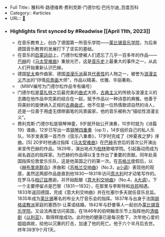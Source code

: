 - Full Title:: 雅科布·路德维希·费利克斯·门德尔松·巴托尔迪_百度百科
- Category:: #articles
- URL:: [🔗](https://baike.baidu.com/item/%E9%9B%85%E7%A7%91%E5%B8%83%C2%B7%E8%B7%AF%E5%BE%B7%E7%BB%B4%E5%B8%8C%C2%B7%E8%B4%B9%E5%88%A9%E5%85%8B%E6%96%AF%C2%B7%E9%97%A8%E5%BE%B7%E5%B0%94%E6%9D%BE%C2%B7%E5%B7%B4%E6%89%98%E5%B0%94%E8%BF%AA/1559364)
- ### Highlights first synced by #Readwise [[April 11th, 2023]]
    - 在音乐教育上，创办了德国第一所音乐学院——[莱比锡音乐学院](/item/%E8%8E%B1%E6%AF%94%E9%94%A1%E9%9F%B3%E4%B9%90%E5%AD%A6%E9%99%A2?fromModule=lemma_inlink)，为后来德国音乐教育的发展打下了坚实的基础。
    - 在音乐的[启蒙运动](/item/%E5%90%AF%E8%92%99%E8%BF%90%E5%8A%A8/119997?fromModule=lemma_inlink)上，门德尔松使被人们遗忘了几乎一百多年的作品——[巴赫](/item/%E5%B7%B4%E8%B5%AB?fromModule=lemma_inlink)的《[马太受难曲](/item/%E9%A9%AC%E5%A4%AA%E5%8F%97%E9%9A%BE%E6%9B%B2/924755?fromModule=lemma_inlink)》重放光芒，这是[音乐史](/item/%E9%9F%B3%E4%B9%90%E5%8F%B2/5593235?fromModule=lemma_inlink)上最重大的事件之一，从此人们开始重新认识巴赫。
    - 德国[犹太](/item/%E7%8A%B9%E5%A4%AA/3918963?fromModule=lemma_inlink)裔作曲家、德国[浪漫乐派](/item/%E6%B5%AA%E6%BC%AB%E4%B9%90%E6%B4%BE/1172428?fromModule=lemma_inlink)最具[代表性](/item/%E4%BB%A3%E8%A1%A8%E6%80%A7/22482495?fromModule=lemma_inlink)的人物之一，被誉为[浪漫主义](/item/%E6%B5%AA%E6%BC%AB%E4%B8%BB%E4%B9%89/214808?fromModule=lemma_inlink)杰出的“抒情[风景画](/item/%E9%A3%8E%E6%99%AF%E7%94%BB/4267301?fromModule=lemma_inlink)大师”，作品以精美、优雅、华丽著称。
    - （MWV编号为门德尔松作品专有编号）
    - 门德尔松是[莫扎特](/item/%E8%8E%AB%E6%89%8E%E7%89%B9?fromModule=lemma_inlink)之后最完美的[曲式](/item/%E6%9B%B2%E5%BC%8F/1071845?fromModule=lemma_inlink)大师，[古典主义](/item/%E5%8F%A4%E5%85%B8%E4%B8%BB%E4%B9%89?fromModule=lemma_inlink)的传统与浪漫主义的志趣在他作品中完美的结合在一起，赋予作品以一种诗意的典雅。他善于将美妙的旋律纳入正规的[古典曲式](/item/%E5%8F%A4%E5%85%B8%E6%9B%B2%E5%BC%8F/8459707?fromModule=lemma_inlink)，他不仅是一位热情歌颂自然的诗人，还是一位善于用虚无缥缈画笔的风景画家，他的音乐被称为“描绘性浪漫主义”。
    - 费利克斯·门德尔松是钢琴神童，9岁就开始公开演奏，10岁时就为《诗篇19》谱曲，12岁已写出一首[钢琴四重奏](/item/%E9%92%A2%E7%90%B4%E5%9B%9B%E9%87%8D%E5%A5%8F/1776876?fromModule=lemma_inlink)（op.1），14岁组织自己的私人乐队，16岁发表第一首杰作《弦乐八重奏》，17岁时完成了《仲夏夜之梦》序曲。[5]
      20岁时他通过指挥《[马太受难曲](/item/%E9%A9%AC%E5%A4%AA%E5%8F%97%E9%9A%BE%E6%9B%B2/924755?fromModule=lemma_inlink)》在[巴赫](/item/%E5%B7%B4%E8%B5%AB?fromModule=lemma_inlink)去世后的首次公开演出来宣传巴赫的作品。1829年，演出地点为[柏林](/item/%E6%9F%8F%E6%9E%97?fromModule=lemma_inlink)歌唱学院。引起轰动而成为闻名遐迩的指挥家。为巴赫的作品得以复生作出了重要的贡献。同年赴英国指挥伦敦爱乐乐队，这是他英国之行的第一次。在[苏格兰](/item/%E8%8B%8F%E6%A0%BC%E5%85%B0/675515?fromModule=lemma_inlink)度假后，以《[赫布里底群岛](/item/%E8%B5%AB%E5%B8%83%E9%87%8C%E5%BA%95%E7%BE%A4%E5%B2%9B/8750822?fromModule=lemma_inlink)》序曲和《[苏格兰交响曲](/item/%E8%8B%8F%E6%A0%BC%E5%85%B0%E4%BA%A4%E5%93%8D%E6%9B%B2/5817414?fromModule=lemma_inlink)》（No.3，[a小调](/item/a%E5%B0%8F%E8%B0%83/5867715?fromModule=lemma_inlink)）表现他的观感，虽然这两部作品是直到他1830—1831年访问[意大利](/item/%E6%84%8F%E5%A4%A7%E5%88%A9/148336?fromModule=lemma_inlink)时才动笔写作的。在罗马与[柏辽兹](/item/%E6%9F%8F%E8%BE%BD%E5%85%B9?fromModule=lemma_inlink)邂逅，并开始酝酿《[意大利交响曲](/item/%E6%84%8F%E5%A4%A7%E5%88%A9%E4%BA%A4%E5%93%8D%E6%9B%B2/54161264?fromModule=lemma_inlink)》（No.4，[A大调](/item/A%E5%A4%A7%E8%B0%83/1255716?fromModule=lemma_inlink)）。下一个主要停留点是巴黎（1831—1832），在那里与李斯特和[肖邦](/item/%E8%82%96%E9%82%A6?fromModule=lemma_inlink)相遇。1833年返回德国，完成《意大利交响曲》并在杜塞尔多夫就任音乐总监。1835年成为[莱比锡](/item/%E8%8E%B1%E6%AF%94%E9%94%A1?fromModule=lemma_inlink)著名的布业大厅音乐会的指挥。1837年与出身于法国[胡格诺教派](/item/%E8%83%A1%E6%A0%BC%E8%AF%BA%E6%95%99%E6%B4%BE/22765923?fromModule=lemma_inlink)家庭的塞西尔·让莱诺结婚。1842年与舒曼等人一起创办[莱比锡音乐学院](/item/%E8%8E%B1%E6%AF%94%E9%94%A1%E9%9F%B3%E4%B9%90%E5%AD%A6%E9%99%A2/1012099?fromModule=lemma_inlink)。又设法再度访问英国，在1846年的伯明翰音乐节上指挥他的[清唱剧](/item/%E6%B8%85%E5%94%B1%E5%89%A7/1331940?fromModule=lemma_inlink)《[以利亚](/item/%E4%BB%A5%E5%88%A9%E4%BA%9A/17184348?fromModule=lemma_inlink)》，取得辉煌成功。此时他的健康已是每况愈下，次年他心爱的姐姐病故，给他以沉重的打击，加速了他的死亡。他于六个半月后去世。终年38岁9个月1天。
